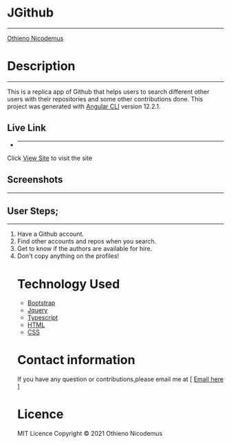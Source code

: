# JGithub

<hr>

<a href="https://othienojoe.github.io/Nicodemus-Othieno/">Othieno Nicodemus</a>

# Description

<hr>

This is a replica app of Github that helps users to search different other users with their repositories and some other contributions done.
This project was generated with [Angular CLI](https://github.com/angular/angular-cli) version 12.2.1.

## Live Link

* <hr>

Click <a href="">View Site</a> to visit the site


## Screenshots

<hr>



## User Steps;

<hr>

<ol>
<li>Have a Github account.</li>
<li>Find other accounts and repos when you search.</li>
<li>Get to know if the authors are available for hire.</li>

<li>Don't copy anything on the profiles!</li>

# Technology Used

<ul>
<li><a href="https://getbootstrap.com/">Bootstrap</a></li>
<li><a href="https://jquery.com/">Jquery</a></li>
<li><a href="https://www.typescriptlang.org/">Typescript</a></li>
<li><a href="https://html.com/">HTML</a></li>
<li><a href="">CSS</a></li>
</ul>

# Contact information

If you have any question or contributions,please email me at [ <a href="nicothieno93@gmail.com">Email here</a> ]

# Licence

MIT Licence
Copyright &copy; 2021 <m>Othieno Nicodemus</m>
